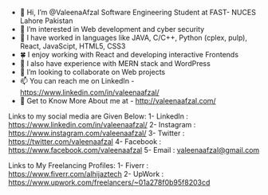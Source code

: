 - 👋 Hi, I’m @ValeenaAfzal Software Engineering Student at FAST- NUCES Lahore Pakistan
- 👀 I’m interested in Web development and cyber security
- 🌱 I have worked in languages like JAVA, C/C++, Python (cplex, pulp), React, JavaScipt, HTML5, CSS3
- 🍀 I enjoy working with React and developing interactive Frontends
- 🌹  I also have experience with MERN stack and WordPress
- 💞️ I’m looking to collaborate on Web projects 
- 📫 You can reach me on LinkedIn - https://www.linkedin.com/in/valeenaafzal/
- 🌱 Get to Know More About me at - http://valeenaafzal.com/

Links to my social media are Given Below:
1- LinkedIn  :  https://www.linkedin.com/in/valeenaafzal/
2- Instagram :  https://www.instagram.com/valeenaafzal/
3- Twitter   :  https://twitter.com/valeenaafzal
4- Facebook  :  https://www.facebook.com/valeenaafzal
5- Email     :  valeenaafzal@gmail.com

Links to My Freelancing Profiles:
1- Fiverr : https://www.fiverr.com/alhijaztech
2- UpWork : https://www.upwork.com/freelancers/~01a278f0b95f8203cd


